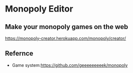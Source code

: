 # Monopoly Editor
## Make your monopoly games on the web
https://monopoly-creator.herokuapp.com/monopoly/creator/
## Refernce
- Game system:https://github.com/geeeeeeeeek/monopoly